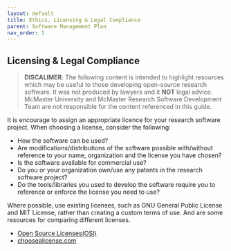 ```yaml
---
layout: default
title: Ethics, Licensing & Legal Compliance
parent: Software Management Plan
nav_order: 1
---
```


## Licensing & Legal Compliance

> **DISCALIMER**: The following content is intended to highlight resources which may be useful to those developing open-source research software. It was not produced by lawyers and it **NOT** legal advice. McMaster University and McMaster Research Software Development Team are not responsible for the content referenced in this guide.

It is encourage to assign an appropriate licence for your research software project. When choosing a license, consider the following:  

- How the software can be used?
- Are modifications/distributions of the software possible with/without reference to your name, organization and the license you have chosen?
- Is the software available for commercial use?
- Do you or your organization own/use any patents in the research software project?
- Do the tools/libraries you used to develop the software require you to reference or enforce the license you need to use?

Where possible, use existing licenses, such as GNU General Public License and MIT License, rather than creating a custom terms of use. And are some resources for comparing different licenses.  

- [Open Source Licenses(OSI)](https://opensource.org/licenses/)
- [choosealicense.com](https://choosealicense.com/licenses/)
